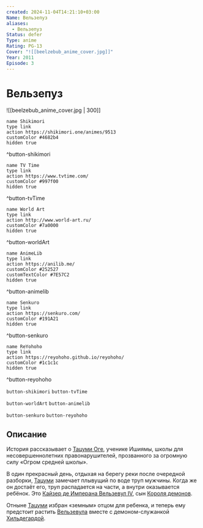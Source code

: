 ```yaml
---
created: 2024-11-04T14:21:10+03:00
Name: Вельзепуз
aliases:
  - Вельзепуз
Status: defer
Type: anime
Rating: PG-13
Cover: "![[beelzebub_anime_cover.jpg]]"
Year: 2011
Episode: 3
---
```


# Вельзепуз

![[beelzebub_anime_cover.jpg | 300]]

```button
name Shikimori
type link
action https://shikimori.one/animes/9513
customColor #4682b4
hidden true
```
^button-shikimori

```button
name TV Time
type link
action https://www.tvtime.com/
customColor #997f00
hidden true
```
^button-tvTime

```button
name World Art
type link
action http://www.world-art.ru/
customColor #7a0000
hidden true
```
^button-worldArt

```button
name AnimeLib
type link
action https://anilib.me/
customColor #252527
customTextColor #7E57C2
hidden true
```
^button-animelib

```button
name Senkuro
type link
action https://senkuro.com/
customColor #191A21
hidden true
```
^button-senkuro

```button
name ReYohoho
type link
action https://reyohoho.github.io/reyohoho/
customColor #1c1c1c
hidden true
```
^button-reyohoho

`button-shikimori` `button-tvTime`

`button-worldArt` `button-animelib`

`button-senkuro` `button-reyohoho`

## Описание

История рассказывает о [Тацуми Оге](https://shikimori.one/characters/20766-tatsumi-oga), ученике Ишиямы, школы для несовершеннолетних правонарушителей, прозванного за огромную силу «Огром средней школы».

В один прекрасный день, отдыхая на берегу реки после очередной разборки, [Тацуми](https://shikimori.one/characters/20766-tatsumi-oga) замечает плывущий по воде труп мужчины. Когда же он достаёт его, труп распадается на части, а внутри оказывается ребёнок. Это [Кайзер де Имперана Вельзевул IV](https://shikimori.one/characters/21154-kaiser-de-emperana-beelzebub-iv), сын [Короля демонов](https://shikimori.one/characters/39537-kaiser-de-emperana-beelzebub-iii).

Отныне [Тацуми](https://shikimori.one/characters/20766-tatsumi-oga) избран «земным» отцом для ребенка, и теперь ему предстоит растить [Вельзевула](https://shikimori.one/characters/21154-kaiser-de-emperana-beelzebub-iv) вместе с демоном-служанкой [Хильдегардой](https://shikimori.one/characters/21153-hildegard).
